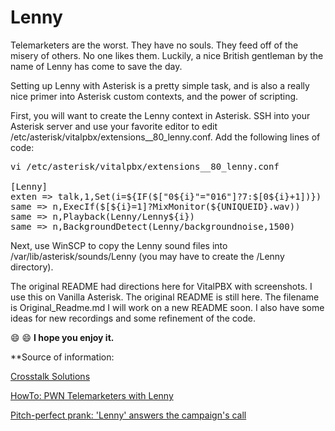# Lenny
Telemarketers are the worst. They have no souls. They feed off of the misery of others. No one likes them. Luckily, a nice British gentleman by the name of Lenny has come to save the day.

Setting up Lenny with Asterisk is a pretty simple task, and is also a really nice primer into Asterisk custom contexts, and the power of scripting.

First, you will want to create the Lenny context in Asterisk. SSH into your Asterisk server and use your favorite editor to edit /etc/asterisk/vitalpbx/extensions__80_lenny.conf. Add the following lines of code:

<pre>
vi /etc/asterisk/vitalpbx/extensions__80_lenny.conf

[Lenny]
exten => talk,1,Set(i=${IF($["0${i}"="016"]?7:$[0${i}+1])})
same => n,ExecIf($[${i}=1]?MixMonitor(${UNIQUEID}.wav))
same => n,Playback(Lenny/Lenny${i})
same => n,BackgroundDetect(Lenny/backgroundnoise,1500)
</pre>

Next, use WinSCP to copy the Lenny sound files into /var/lib/asterisk/sounds/Lenny
(you may have to create the /Lenny directory).

The original README had directions here for VitalPBX with screenshots. I use this on Vanilla Asterisk. The original README is still here. The filename is Original_Readme.md 
I will work on a new README soon. I also have some ideas for new recordings and some refinement of the code. 

:smile: :smile: **I hope you enjoy it.**

**Source of information:

[Crosstalk Solutions](https://crosstalksolutions.com/howto-pwn-telemarketers-with-lenny/)

[HowTo: PWN Telemarketers with Lenny](https://www.youtube.com/watch?v=RRhRImp6kKQ)

[Pitch-perfect prank: 'Lenny' answers the campaign's call](https://ottawacitizen.com/news/local-news/pitch-perfect-prank-lenny-answers-the-politicians-call)
